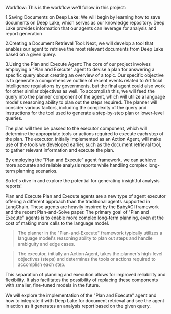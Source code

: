 Workflow:
This is the workflow we’ll follow in this project:

1.Saving Documents on Deep Lake:
We will begin by learning how to save documents on Deep Lake, which serves as our knowledge repository. Deep Lake provides information that our agents can leverage for analysis and report generation 


2.Creating a Document Retrieval Tool:
Next, we will develop a tool that enables our agent to retrieve the most relevant documents from Deep Lake based on a given query.


3.Using the Plan and Execute Agent:
The core of our project involves employing a "Plan and Execute" agent to devise a plan for answering a specific query about creating an overview of a topic. Our specific objective is to generate a comprehensive outline of recent events related to Artificial Intelligence regulations by governments, but the final agent could also work for other similar objectives as well.
To accomplish this, we will feed the query into the planner component of the agent, which will utilize a language model's reasoning ability to plan out the steps required. The planner will consider various factors, including the complexity of the query and instructions for the tool used to generate a step-by-step plan or lower-level queries.


The plan will then be passed to the executor component, which will determine the appropriate tools or actions required to execute each step of the plan. The executor, initially implemented as an Action Agent, will make use of the tools we developed earlier, such as the document retrieval tool, to gather relevant information and execute the plan.


By employing the "Plan and Execute" agent framework, we can achieve more accurate and reliable analysis reports while handling complex long-term planning scenarios.


So let's dive in and explore the potential for generating insightful analysis reports!

Plan and Execute
Plan and Execute agents are a new type of agent executor offering a different approach than the traditional agents supported in LangChain. These agents are heavily inspired by the BabyAGI framework and the recent Plan-and-Solve paper. The primary goal of "Plan and Execute" agents is to enable more complex long-term planning, even at the cost of making more calls to the language model.

>The planner in the "Plan-and-Execute" framework typically utilizes a language model's reasoning ability to plan out steps and handle ambiguity and edge cases.

>The executor, initially an Action Agent, takes the planner's high-level objectives (steps) and determines the tools or actions required to accomplish each step.

This separation of planning and execution allows for improved reliability and flexibility. It also facilitates the possibility of replacing these components with smaller, fine-tuned models in the future.

We will explore the implementation of the "Plan and Execute" agent and how to integrate it with Deep Lake for document retrieval and see the agent in action as it generates an analysis report based on the given query.
